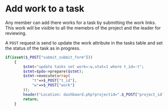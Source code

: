 # Add work to a task

Any member can add there works for a task by submitting the work links. 
This work will be visible to all the memebrs of the project and the leader for reviewing.

A ```POST``` request is send to update the work attribute in the tasks table and set the status of the task as in progress. 


```php
if(isset($_POST["submit_submit_form"]))
    {
        $stmt="update tasks set work=:w,stat=1 where t_id=:t";
        $stmt=$pdo->prepare($stmt);
        $stmt->execute(array(
            "t"=>$_POST["t_id"],
            "w"=>$_POST["work"]
        ));
        header("Location: dashboard.php?projectid=".$_POST["project_id"]);
        return;
    }
```